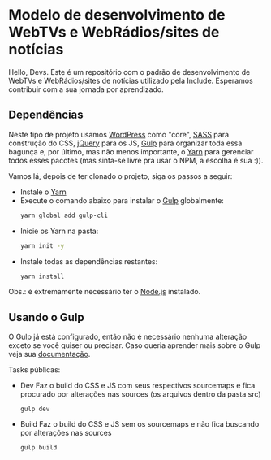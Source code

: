 # Modelo de desenvolvimento de WebTVs e WebRádios/sites de notícias

Hello, Devs. Este é um repositório com o padrão de desenvolvimento de WebTVs e WebRádios/sites de notícias utilizado pela Include. Esperamos contribuir com a sua jornada por aprendizado.

## Dependências

Neste tipo de projeto usamos [WordPress](http://wordpress.org/) como "core", [SASS](https://sass-lang.com/) para construção do CSS, [jQuery](https://jquery.com/) para os JS, [Gulp](https://gulpjs.com/) para organizar toda essa bagunça e, por último, mas não menos importante, o [Yarn](https://classic.yarnpkg.com/) para gerenciar todos esses pacotes (mas sinta-se livre pra usar o NPM, a escolha é sua :)).

Vamos lá, depois de ter clonado o projeto, siga os passos a seguir:

- Instale o [Yarn](https://classic.yarnpkg.com/)
- Execute o comando abaixo para instalar o [Gulp](https://gulpjs.com/docs/en/getting-started/quick-start) globalmente:
  ```bash
  yarn global add gulp-cli
  ```
- Inicie os Yarn na pasta:
  ```bash
  yarn init -y
  ```
- Instale todas as dependências restantes:
  ```bash
  yarn install
  ```

Obs.: é extremamente necessário ter o [Node.js](https://nodejs.org/en/) instalado.

## Usando o Gulp

O Gulp já está configurado, então não é necessário nenhuma alteração exceto se você quiser ou precisar. Caso queria aprender mais sobre o Gulp veja sua [documentação](https://gulpjs.com/docs/en/api/concepts).

Tasks públicas:

- Dev
  Faz o build do CSS e JS com seus respectivos sourcemaps e fica procurado por alterações nas sources (os arquivos dentro da pasta src)
  ```
  gulp dev
  ```
- Build
  Faz o build do CSS e JS sem os sourcemaps e não fica buscando por alterações nas sources
  ```
  gulp build
  ```

